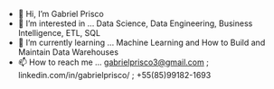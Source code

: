- 👋 Hi, I’m Gabriel Prisco
- 👀 I’m interested in ... Data Science, Data Engineering, Business Intelligence, ETL, SQL
- 🌱 I’m currently learning ... Machine Learning and How to Build and Maintain Data Warehouses
- 📫 How to reach me ... gabrielprisco3@gmail.com ; linkedin.com/in/gabrielprisco/ ; +55(85)99182-1693

<!---
gprisc0/gprisc0 is a ✨ special ✨ repository because its `README.md` (this file) appears on your GitHub profile.
You can click the Preview link to take a look at your changes.
--->
